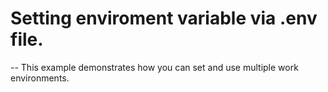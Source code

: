 # Setting enviroment variable via .env file.
-- This example demonstrates how you can set and use multiple work environments.